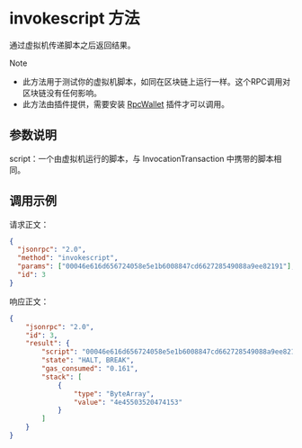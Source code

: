 ﻿# invokescript 方法

通过虚拟机传递脚本之后返回结果。

> [!Note]
>
> - 此方法用于测试你的虚拟机脚本，如同在区块链上运行一样。这个RPC调用对区块链没有任何影响。
> - 此方法由插件提供，需要安装 [RpcWallet](https://github.com/neo-project/neo-plugins/releases) 插件才可以调用。

## 参数说明

script：一个由虚拟机运行的脚本，与 InvocationTransaction 中携带的脚本相同。

## 调用示例

请求正文：

```json
{
  "jsonrpc": "2.0",
  "method": "invokescript",
  "params": ["00046e616d656724058e5e1b6008847cd662728549088a9ee82191"],
  "id": 3
}
```

响应正文：

```json
{
    "jsonrpc": "2.0",
    "id": 3,
    "result": {
        "script": "00046e616d656724058e5e1b6008847cd662728549088a9ee82191",
        "state": "HALT, BREAK",
        "gas_consumed": "0.161",
        "stack": [
            {
                "type": "ByteArray",
                "value": "4e45503520474153"
            }
        ]
    }
}
```